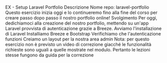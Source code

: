 EX - Setup Laravel Portfolio
Descrizione
Nome repo: laravel-portfolio
Questo esercizio inizia oggi e lo continueremo fino alla fine del corso per creare passo dopo passo il nostro portfolio online!
Svolgimento
Per oggi, dedichiamoci alla creazione del nostro portfolio, mettendo su un'app Laravel provvista di autenticazione grazie a Breeze.
Avviamo l'installazione di Laravel
Installiamo Breeze e Bootstrap
Verifichiamo che l'autenticazione funzioni
Creiamo un layout per la nostra area admin
Nota: per questo esercizio non è previsto un video di correzione giacché le funzionalità richieste sono uguali a quelle mostrate nel modulo. Pertanto le lezioni stesse fungono da guida per la correzione